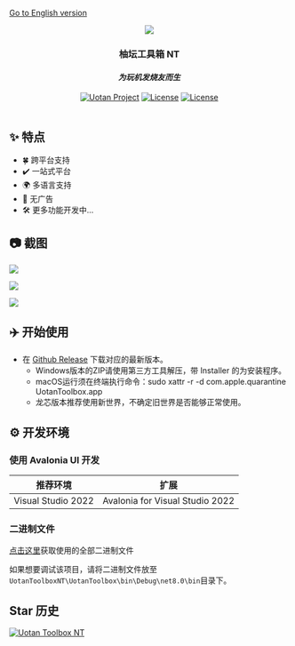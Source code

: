 <a href="https://github.com/Uotan-Dev/UotanToolboxNT/blob/main/README-EN.md">Go to English version</a>

<div id="header" align="center">
	<img src="https://raw.githubusercontent.com/Uotan-Dev/UotanToolboxNT/main/UotanToolbox/Assets/OIG.N5o-removebg-preview.png" ></img> 
	<h3>柚坛工具箱 NT</h3>
	<h4><i>为玩机发烧友而生</i></h4>
	<div id="badges" >
		<a href="https://www.uotan.cn/"><img src="https://img.shields.io/badge/Uotan Project-ff4e45?style=for-the-badge" alt="Uotan Project"/></a> 
		<a href="https://github.com/Uotan-Dev/UotanToolboxNT/blob/main/LICENSE"><img src="https://img.shields.io/github/license/Uotan-Dev/UotanToolboxNT?style=for-the-badge" alt="License"/></a>
		<a href="https://qm.qq.com/cgi-bin/qm/qr?_wv=1027&k=9IrUA3Rd5Gf6_h9WilwiO8U784SIkXYR&authKey=%2FxSq3qNpRX0i%2BE4lcMijNr3KNFDfdc2sIkcCXxhb4sqsZWHkIcktnkzyQmRNeW8T&noverify=0&group_code=975952599"><img src="https://img.shields.io/badge/QQ%20Group-4379c4?style=for-the-badge" alt="License"/></a>
	</div>
</div>
<br/>

## ✨ 特点

- 🍀 跨平台支持
- ✔️ 一站式平台
- 🌍 多语言支持
- 🚫 无广告
- 🛠 更多功能开发中...

## 📷 截图

![](https://i.ibb.co/9TLTYd5/2024-08-02-220430.webp)

![](https://i.ibb.co/Lh3fFHH/2024-08-02-220450.webp)

![](https://i.ibb.co/NTSrQHH/2024-08-02-220542.webp)

## ✈️ 开始使用

- 在 [Github Release](https://github.com/Uotan-Dev/UotanToolboxNT/releases) 下载对应的最新版本。
	- Windows版本的ZIP请使用第三方工具解压，带 Installer 的为安装程序。
	- macOS运行须在终端执行命令：sudo xattr -r -d com.apple.quarantine UotanToolbox.app
	- 龙芯版本推荐使用新世界，不确定旧世界是否能够正常使用。

## ⚙️ 开发环境

### 使用 Avalonia UI 开发

| 推荐环境 | 扩展 |
| --- | ----------- |
| Visual Studio 2022 | Avalonia for Visual Studio 2022 |

### 二进制文件

[点击这里](https://github.com/Uotan-Dev/UotanToolboxNT.Binary)获取使用的全部二进制文件

如果想要调试该项目，请将二进制文件放至`UotanToolboxNT\UotanToolbox\bin\Debug\net8.0\bin`目录下。


## Star 历史

[![Uotan Toolbox NT](https://api.star-history.com/svg?repos=Uotan-Dev/UotanToolboxNT&type=Date)](https://star-history.com/#Uotan-Dev/UotanToolboxNT&Date)
